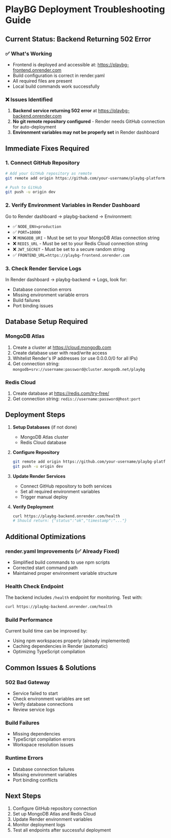 # PlayBG Deployment Troubleshooting Guide

## Current Status: Backend Returning 502 Error

### ✅ What's Working
- Frontend is deployed and accessible at: https://playbg-frontend.onrender.com
- Build configuration is correct in render.yaml
- All required files are present
- Local build commands work successfully

### ❌ Issues Identified
1. **Backend service returning 502 error** at https://playbg-backend.onrender.com
2. **No git remote repository configured** - Render needs GitHub connection for auto-deployment
3. **Environment variables may not be properly set** in Render dashboard

## Immediate Fixes Required

### 1. Connect GitHub Repository
```bash
# Add your GitHub repository as remote
git remote add origin https://github.com/your-username/playbg-platform.git

# Push to GitHub
git push -u origin dev
```

### 2. Verify Environment Variables in Render Dashboard
Go to Render dashboard → playbg-backend → Environment:
- ✅ `NODE_ENV=production`
- ✅ `PORT=10000`
- ❌ `MONGODB_URI` - Must be set to your MongoDB Atlas connection string
- ❌ `REDIS_URL` - Must be set to your Redis Cloud connection string  
- ❌ `JWT_SECRET` - Must be set to a secure random string
- ✅ `FRONTEND_URL=https://playbg-frontend.onrender.com`

### 3. Check Render Service Logs
In Render dashboard → playbg-backend → Logs, look for:
- Database connection errors
- Missing environment variable errors
- Build failures
- Port binding issues

## Database Setup Required

### MongoDB Atlas
1. Create a cluster at https://cloud.mongodb.com
2. Create database user with read/write access
3. Whitelist Render's IP addresses (or use 0.0.0.0/0 for all IPs)
4. Get connection string: `mongodb+srv://username:password@cluster.mongodb.net/playbg`

### Redis Cloud  
1. Create database at https://redis.com/try-free/
2. Get connection string: `redis://username:password@host:port`

## Deployment Steps

1. **Setup Databases** (if not done)
   - MongoDB Atlas cluster
   - Redis Cloud database

2. **Configure Repository**
   ```bash
   git remote add origin https://github.com/your-username/playbg-platform.git
   git push -u origin dev
   ```

3. **Update Render Services**
   - Connect GitHub repository to both services
   - Set all required environment variables
   - Trigger manual deploy

4. **Verify Deployment**
   ```bash
   curl https://playbg-backend.onrender.com/health
   # Should return: {"status":"ok","timestamp":"..."}
   ```

## Additional Optimizations

### render.yaml Improvements (✅ Already Fixed)
- Simplified build commands to use npm scripts
- Corrected start command path
- Maintained proper environment variable structure

### Health Check Endpoint
The backend includes `/health` endpoint for monitoring. Test with:
```bash
curl https://playbg-backend.onrender.com/health
```

### Build Performance
Current build time can be improved by:
- Using npm workspaces properly (already implemented)
- Caching dependencies in Render (automatic)
- Optimizing TypeScript compilation

## Common Issues & Solutions

### 502 Bad Gateway
- Service failed to start
- Check environment variables are set
- Verify database connections
- Review service logs

### Build Failures  
- Missing dependencies
- TypeScript compilation errors
- Workspace resolution issues

### Runtime Errors
- Database connection failures
- Missing environment variables
- Port binding conflicts

## Next Steps
1. Configure GitHub repository connection
2. Set up MongoDB Atlas and Redis Cloud
3. Update Render environment variables
4. Monitor deployment logs
5. Test all endpoints after successful deployment